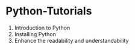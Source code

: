 # Python-Tutorials
1. Introduction to Python
2. Installing Python
3. Enhance the readability and understandability
